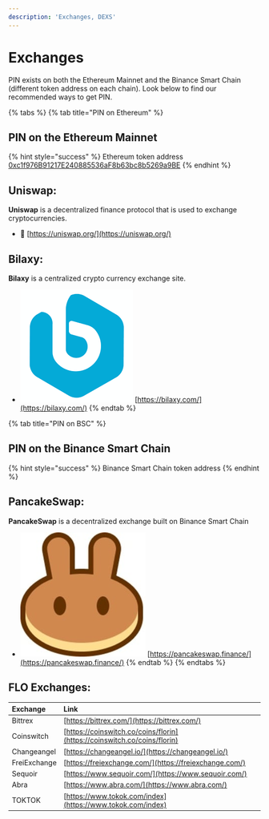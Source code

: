 ```yaml
---
description: 'Exchanges, DEXS'
---
```


# Exchanges

PIN exists on both the Ethereum Mainnet and the Binance Smart Chain \(different token address on each chain\). Look below to find our recommended ways to get PIN.

{% tabs %}
{% tab title="PIN on Ethereum" %}
## PIN on the Ethereum Mainnet

{% hint style="success" %}
Ethereum token address                     [0xc1f976B91217E240885536aF8b63bc8b5269a9BE](https://etherscan.io/token/0xc1f976B91217E240885536aF8b63bc8b5269a9BE) 
{% endhint %}

## Uniswap:

**Uniswap** is a decentralized finance protocol that is used to exchange cryptocurrencies.

* 🦄 [https://uniswap.org/](https://uniswap.org/)

## Bilaxy:

 **Bilaxy** is a centralized crypto currency exchange site.

* ![](../.gitbook/assets/bilaxy.png) [https://bilaxy.com/](https://bilaxy.com/)
{% endtab %}

{% tab title="PIN on BSC" %}
## PIN on the Binance Smart Chain

{% hint style="success" %}
Binance Smart Chain token address
{% endhint %}

## PancakeSwap:

 **PancakeSwap** is a decentralized exchange built on Binance Smart Chain

* ![](../.gitbook/assets/pancakeswap.jpg) [https://pancakeswap.finance/](https://pancakeswap.finance/)
{% endtab %}
{% endtabs %}

## FLO Exchanges:

| Exchange | Link |
| :--- | :--- |
| Bittrex | [https://bittrex.com/](https://bittrex.com/) |
| Coinswitch | [https://coinswitch.co/coins/florin](https://coinswitch.co/coins/florin) |
| Changeangel | [https://changeangel.io/](https://changeangel.io/) |
| FreiExchange | [https://freiexchange.com/](https://freiexchange.com/) |
| Sequoir | [https://www.sequoir.com/](https://www.sequoir.com/) |
| Abra | [https://www.abra.com/](https://www.abra.com/) |
| TOKTOK | [https://www.tokok.com/index](https://www.tokok.com/index) |

